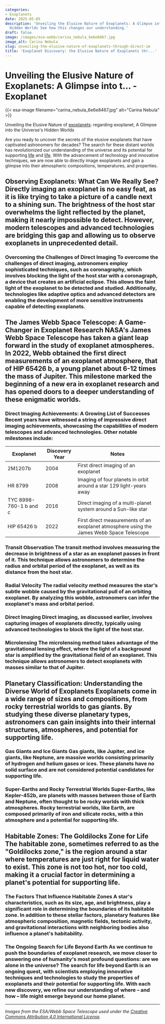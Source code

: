 ```yaml
---
categories:
- Exoplanets
date: 2025-05-05
description: 'Unveiling the Elusive Nature of Exoplanets: A Glimpse into the Universe''s
  Hidden Worlds See how this changes our understanding.'
draft: false
image: /images/esa-webb/carina_nebula_6e6e8467.jpg
image_alt: Carina Nebula
slug: unveiling-the-elusive-nature-of-exoplanets-through-direct-im
title: 'Exoplanet Discovery: the Elusive Nature of Exoplanets thr...'
---
```


# Unveiling the Elusive Nature of Exoplanets: A Glimpse into t... - Exoplanet
{{< esa-image filename="carina_nebula_6e6e8467.jpg" alt="Carina Nebula" >}}



Unveiling the Elusive Nature of [exoplanets](/blog/the-elusive-allure-of-exoplanets-and-the-quest-for-a-new-ear): regarding exoplanet, A Glimpse into the Universe's Hidden Worlds

Are you ready to uncover the secrets of the elusive exoplanets that have captivated astronomers for decades? The search for these distant worlds has revolutionized our understanding of the universe and its potential for supporting [life](/blog/the-enigmatic-realm-of-exoplanets-and-the-quest-for-habitabl) and [life](/blog/exploring-exoplanets-for-life-friendly-climates). With the advancement of technology and innovative techniques, we are now able to directly image exoplanets and gain a glimpse into their atmospheric compositions, temperatures, and properties.

 ## Observing Exoplanets: What Can We Really See? Directly imaging an exoplanet is no easy feat, as it is like trying to take a picture of a candle next to a shining sun. The brightness of the host star overwhelms the light reflected by the planet, making it nearly impossible to detect. However, modern telescopes and advanced technologies are bridging this gap and allowing us to observe exoplanets in unprecedented detail.

 ### Overcoming the Challenges of Direct Imaging To overcome the challenges of direct imaging, astronomers employ sophisticated techniques, such as coronagraphy, which involves blocking the light of the host star with a coronagraph, a device that creates an artificial eclipse. This allows the faint light of the exoplanet to be detected and studied. Additionally, technologies like adaptive optics and advanced detectors are enabling the development of more sensitive instruments capable of detecting exoplanets.

 ## The James Webb Space Telescope: A Game-Changer in Exoplanet Research NASA's James Webb Space Telescope has taken a giant leap forward in the study of exoplanet atmospheres. In 2022, Webb obtained the first direct measurements of an exoplanet atmosphere, that of HIP 65426 b, a young planet about 6-12 times the mass of Jupiter. This milestone marked the beginning of a new era in exoplanet research and has opened doors to a deeper understanding of these enigmatic worlds.

 ### Direct Imaging Achievements: A Growing List of Successes Recent years have witnessed a string of impressive direct imaging achievements, showcasing the capabilities of modern telescopes and advanced technologies. Other notable milestones include:

 | Exoplanet | Discovery Year | Notes |
| --- | --- | --- |
| 2M1207b | 2004 | First direct imaging of an exoplanet |
| HR 8799 | 2008 | Imaging of four planets in orbit around a star 129 light-years away |
| TYC 8998-760-1 b and c | 2016 | Direct imaging of a multi-planet system around a Sun-like star |
| HIP 65426 b | 2022 | First direct measurements of an exoplanet atmosphere using the James Webb Space Telescope | ## Exoplanet Detection Methods: A Toolbox for Astronomers Astronomers employ a variety of detection methods to discover exoplanets, each providing a unique window into a planet's properties. These methods include:

 ### Transit Observation The transit method involves measuring the decrease in brightness of a star as an exoplanet passes in front of it. This technique allows astronomers to determine the radius and orbital period of the exoplanet, as well as its distance from the host star.

 ### Radial Velocity The radial velocity method measures the star's subtle wobble caused by the gravitational pull of an orbiting exoplanet. By analyzing this wobble, astronomers can infer the exoplanet's mass and orbital period.

 ### Direct Imaging Direct imaging, as discussed earlier, involves capturing images of exoplanets directly, typically using advanced technologies to block the light of the host star.

 ### Microlensing The microlensing method takes advantage of the gravitational lensing effect, where the light of a background star is amplified by the gravitational field of an exoplanet. This technique allows astronomers to detect exoplanets with masses similar to that of Jupiter.

 ## Planetary Classification: Understanding the Diverse World of Exoplanets Exoplanets come in a wide range of sizes and compositions, from rocky terrestrial worlds to gas giants. By studying these diverse planetary types, astronomers can gain insights into their internal structures, atmospheres, and potential for supporting life.

 ### Gas Giants and Ice Giants Gas giants, like Jupiter, and ice giants, like Neptune, are massive worlds consisting primarily of hydrogen and helium gases or ices. These planets have no solid surface and are not considered potential candidates for supporting life.

 ### Super-Earths and Rocky Terrestrial Worlds Super-Earths, like Kepler-452b, are planets with masses between those of Earth and Neptune, often thought to be rocky worlds with thick atmospheres. Rocky terrestrial worlds, like Earth, are composed primarily of iron and silicate rocks, with a thin atmosphere and a potential for supporting life.

 ## Habitable Zones: The Goldilocks Zone for Life The habitable zone, sometimes referred to as the "Goldilocks zone," is the region around a star where temperatures are just right for liquid water to exist. This zone is not too hot, nor too cold, making it a crucial factor in determining a planet's potential for supporting life.

 ### The Factors That Influence Habitable Zones A star's characteristics, such as its size, age, and brightness, play a significant role in determining the boundaries of its habitable zone. In addition to these stellar factors, planetary features like atmospheric composition, magnetic fields, tectonic activity, and gravitational interactions with neighboring bodies also influence a planet's habitability.

 ### The Ongoing Search for Life Beyond Earth As we continue to push the boundaries of exoplanet research, we move closer to answering one of humanity's most profound questions: are we alone in the universe? The search for life beyond Earth is an ongoing quest, with scientists employing innovative techniques and technologies to study the properties of exoplanets and their potential for supporting life. With each new discovery, we refine our understanding of where – and how – life might emerge beyond our home planet.

---

*Images from the ESA/Webb Space Telescope used under the [Creative Commons Attribution 4.0 International License](https://creativecommons.org/licenses/by/4.0).*